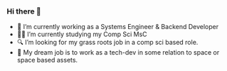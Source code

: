 ### Hi there 👋
- 💼 I’m currently working as a Systems Engineer & Backend Developer
- 👨‍🎓 I’m currently studying my Comp Sci MsC
- 🔍 I’m looking for my grass roots job in a comp sci based role. 
- 📡 My dream job is to work as a tech-dev in some relation to space or space based assets.
<!--
**sirnax/sirnax** is a ✨ _special_ ✨ repository because its `README.md` (this file) appears on your GitHub profile.

Here are some ideas to get you started:

- 🔭 I’m currently working on ...
- 🌱 I’m currently learning ...
- 👯 I’m looking to collaborate on ...
- 🤔 I’m looking for help with ...
- 💬 Ask me about ...
- 📫 How to reach me: ...
- 😄 Pronouns: ...
- ⚡ Fun fact: ...
-->
